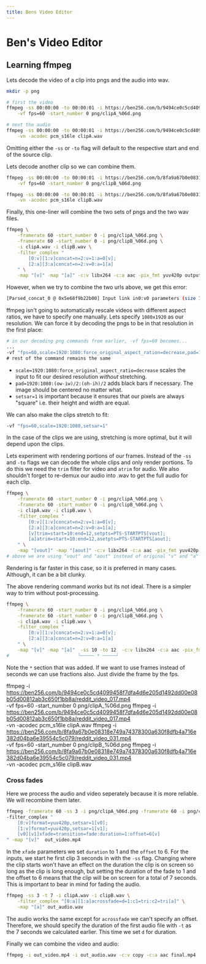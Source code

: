 ```yaml
---
title: Bens Video Editor
---
```


# Ben's Video Editor

## Learning ffmpeg

Lets decode the video of a clip into pngs and the audio into wav.

```bash
mkdir -p png

# first the video
ffmpeg -ss 00:00:00 -to 00:00:01 -i https://ben256.com/b/9494ce0c5cd4099458f7dfa4d6e205d1492dd00e08b05d00812ab3c650f1bb8a/reddit_video_017.mp4 \
    -vf fps=60 -start_number 0 png/clipA_%06d.png

# next the audio
ffmpeg -ss 00:00:00 -to 00:00:01 -i https://ben256.com/b/9494ce0c5cd4099458f7dfa4d6e205d1492dd00e08b05d00812ab3c650f1bb8a/reddit_video_017.mp4 \
    -vn -acodec pcm_s16le clipA.wav
```

Omitting either the ``-ss`` or ``-to`` flag will default to the respective start and end of the source clip.

Lets decode another clip so we can combine them.

```bash
ffmpeg -ss 00:00:00 -to 00:00:01 -i https://ben256.com/b/8fa9a67b0e08318e749a74378300a630f8dfb4a716e382d04ba6e39554c5c079/reddit_video_031.mp4 \
    -vf fps=60 -start_number 0 png/clipB_%06d.png

ffmpeg -ss 00:00:00 -to 00:00:01 -i https://ben256.com/b/8fa9a67b0e08318e749a74378300a630f8dfb4a716e382d04ba6e39554c5c079/reddit_video_031.mp4 \
    -vn -acodec pcm_s16le clipB.wav
```

Finally, this one-liner will combine the two sets of pngs and the two wav files.

```bash
ffmpeg \
    -framerate 60 -start_number 0 -i png/clipA_%06d.png \
    -framerate 60 -start_number 0 -i png/clipB_%06d.png \
    -i clipA.wav -i clipB.wav \
    -filter_complex "
        [0:v][1:v]concat=n=2:v=1:a=0[v];
        [2:a][3:a]concat=n=2:v=0:a=1[a]
    " \
    -map "[v]" -map "[a]" -c:v libx264 -c:a aac -pix_fmt yuv420p output.mp4
```

However, when we try to combine the two urls above, we get this error:

```bash
[Parsed_concat_0 @ 0x5e68f9b22b00] Input link in0:v0 parameters (size 1274x720, SAR 1912:1911) do not match the corresponding output link in0:v0 parameters (1280x666, SAR 3713:3716)
```

ffmpeg isn't going to automatically rescale videos with different aspect ratios, we have to specify one manually. Lets specify ``1080x1920`` as our resolution. We can force it by decoding the pngs to be in that resolution in the first place:

```bash
# in our decoding png commands from earlier, -vf fps=60 becomes...
...
-vf "fps=60,scale=1920:1080:force_original_aspect_ration=decrease,pad=1920:1080:(ow-iw)/2:(oh-ih)/2,setsar=1" \
# rest of the command remains the same
```

- ``scale=1920:1080:force_original_aspect_ratio=decrease`` scales the input to fit our desired resolution *without* stretching.
- ``pad=1920:1080:(ow-iw)/2:(oh-ih)/2`` adds black bars if necessary. The image should be centered no matter what.
- ``setsar=1`` is important because it ensures that our pixels are always "square" i.e. their height and width are equal.

We can also make the clips stretch to fit:

```bash
-vf "fps=60,scale=1920:1080,setsar=1"
```

In the case of the clips we are using, stretching is more optimal, but it will depend upon the clips.

Lets experiment with rendering portions of our frames. Instead of the ``-ss`` and ``-to`` flags we can decode the whole clips and only render portions. To do this we need the ``trim`` filter for video and ``atrim`` for audio. We also shouldn't forget to re-demux our audio into .wav to get the full audio for each clip.

```bash
ffmpeg \
    -framerate 60 -start_number 0 -i png/clipA_%06d.png \
    -framerate 60 -start_number 0 -i png/clipB_%06d.png \
    -i clipA.wav -i clipB.wav \
    -filter_complex "
        [0:v][1:v]concat=n=2:v=1:a=0[v];
        [2:a][3:a]concat=n=2:v=0:a=1[a];
        [v]trim=start=10:end=12,setpts=PTS-STARTPTS[vout];
        [a]atrim=start=10:end=12,asetpts=PTS-STARTPTS[aout];
    " \
    -map "[vout]" -map "[aout]" -c:v libx264 -c:a aac -pix_fmt yuv420p output.mp4
# above we are using "vout" and "aout" instead of original "v" and "a"
```

Rendering is far faster in this case, so it is preferred in many cases. Although, it can be a bit clunky.

The above rendering command *works* but its not ideal. There is a simpler way to trim without post-processing.

```bash
ffmpeg \
    -framerate 60 -start_number 0 -i png/clipA_%06d.png \
    -framerate 60 -start_number 0 -i png/clipB_%06d.png \
    -i clipA.wav -i clipB.wav \
    -filter_complex "
        [0:v][1:v]concat=n=2:v=1:a=0[v];
        [2:a][3:a]concat=n=2:v=0:a=1[a]
    " \
    -map "[v]" -map "[a]"  -ss 10 -to 12  -c:v libx264 -c:a aac -pix_fmt yuv420p output.mp4
#                         ╰───── * ─────╯
```

Note the ``*`` section that was added. If we want to use frames instead of seconds we can use fractions also. Just divide the frame by the fps.

ffmpeg -i https://ben256.com/b/9494ce0c5cd4099458f7dfa4d6e205d1492dd00e08b05d00812ab3c650f1bb8a/reddit_video_017.mp4 \
    -vf fps=60 -start_number 0 png/clipA_%06d.png
ffmpeg -i https://ben256.com/b/9494ce0c5cd4099458f7dfa4d6e205d1492dd00e08b05d00812ab3c650f1bb8a/reddit_video_017.mp4 \
    -vn -acodec pcm_s16le clipA.wav
ffmpeg -i https://ben256.com/b/8fa9a67b0e08318e749a74378300a630f8dfb4a716e382d04ba6e39554c5c079/reddit_video_031.mp4 \
    -vf fps=60 -start_number 0 png/clipB_%06d.png
ffmpeg -i https://ben256.com/b/8fa9a67b0e08318e749a74378300a630f8dfb4a716e382d04ba6e39554c5c079/reddit_video_031.mp4 \
    -vn -acodec pcm_s16le clipB.wav

### Cross fades

Here we process the audio and video seperately because it is more reliable. We will recombine them later.

```bash
ffmpeg -framerate 60 -ss 3 -i png/clipA_%06d.png -framerate 60 -i png/clipB_%06d.png \
-filter_complex "
    [0:v]format=yuv420p,setsar=1[v0];
    [1:v]format=yuv420p,setsar=1[v1];
    [v0][v1]xfade=transition=fade:duration=1:offset=6[v]
" -map "[v]"  out_video.mp4
```

In the ``xfade`` parameters we set ``duration`` to 1 and the ``offset`` to 6. For the inputs, we start he first clip 3 seconds in with the ``-ss`` flag. Changing where the clip starts won't have an effect on the duration the clip is on screen so long as the clip is long enough, but setting the duration of the fade to 1 and the offset to 6 means that the clip will be on screen for a total of 7 seconds. This is important to bear in mind for fading the audio.

```bash
ffmpeg -ss 3 -t 7 -i clipA.wav -i clipB.wav \
    -filter_complex "[0:a][1:a]acrossfade=d=1:c1=tri:c2=tri[a]" \
    -map "[a]" out_audio.wav
```

The audio works the same except for ``acrossfade`` we can't specify an offset. Therefore, we should specify the duration of the first audio file with ``-t`` as the 7 seconds we calculated earlier. This time we set ``d`` for duration.

Finally we can combine the video and audio:

```bash
ffmpeg -i out_video.mp4 -i out_audio.wav -c:v copy -c:a aac final.mp4
```
